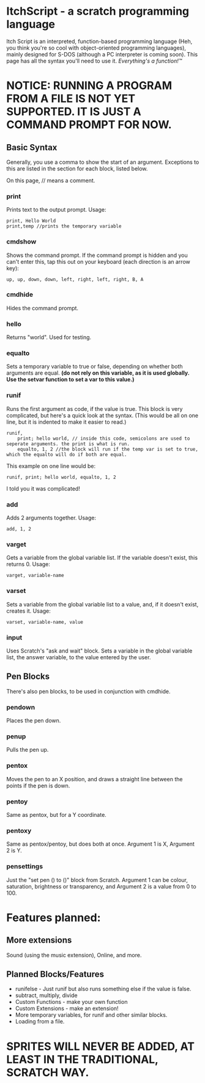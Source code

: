 # ItchScript - a scratch programming language

Itch Script is an interpreted, function-based programming language (Heh, you think you're so cool with object-oriented programming languages), mainly designed for S-DOS (although a PC interpreter is coming soon).
This page has all the syntax you'll need to use it.
*Everything's a function!™*
# NOTICE: RUNNING A PROGRAM FROM A FILE IS NOT YET SUPPORTED. IT IS JUST A COMMAND PROMPT FOR NOW.

## Basic Syntax

Generally, you use a comma to show the start of an argument. Exceptions to this are listed in the section for each block, listed below.

On this page, // means a comment.

### print

Prints text to the output prompt. Usage:

    print, Hello World
    print,temp //prints the temporary variable

### cmdshow

Shows the command prompt. If the command prompt is hidden and you can't enter this, tap this out on your keyboard (each direction is an arrow key):

    up, up, down, down, left, right, left, right, B, A

### cmdhide

Hides the command prompt.

### hello

Returns "world". Used for testing.


### equalto
Sets a temporary variable to true or false, depending on whether both arguments are equal. **(do not rely on this variable, as it is used globally. Use the setvar function to set a var to this value.)**

### runif
Runs the first argument as code, if the value is true. This block is very complicated, but here's a quick look at the syntax. (This would be all on one line, but it is indented to make it easier to read.)

    runif,
	    print; hello world, // inside this code, semicolons are used to seperate arguments. the print is what is run.
	    equalto, 1, 2 //the block will run if the temp var is set to true, which the equalto will do if both are equal.
This example on one line would be:

    runif, print; hello world, equalto, 1, 2
 I told you it was complicated!

### add
Adds 2 arguments together.
Usage:

    add, 1, 2

### varget
Gets a variable from the global variable list. If the variable doesn't exist, this returns 0.
Usage:

    varget, variable-name

### varset
Sets a variable from the global variable list to a value, and, if it doesn't exist, creates it.
Usage:

    varset, variable-name, value

### input
Uses Scratch's "ask and wait" block. Sets a variable in the global variable list, the answer variable, to the value entered by the user.

## Pen Blocks

There's also pen blocks, to be used in conjunction with cmdhide.


### pendown
Places the pen down.

### penup
Pulls the pen up.

### pentox
Moves the pen to an X position, and draws a straight line between the points if the pen is down.

### pentoy
Same as pentox, but for a Y coordinate.

### pentoxy
Same as pentox/pentoy, but does both at once. Argument 1 is X, Argument 2 is Y.
### pensettings
Just the "set pen () to ()" block from Scratch. Argument 1 can be colour, saturation, brightness or transparency, and Argument 2 is a value from 0 to 100.

# Features planned:
## More extensions
Sound (using the music extension), Online, and more.
## Planned Blocks/Features

 - runifelse - Just runif but also runs something else if the value is false.
 - subtract, multiply, divide
 - Custom Functions - make your own function
 - Custom Extensions - make an extension!
 - More temporary variables, for runif and other similar blocks.
 - Loading from a file.
# SPRITES WILL NEVER BE ADDED, AT LEAST IN THE TRADITIONAL, SCRATCH WAY.

